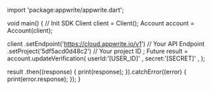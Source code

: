 import 'package:appwrite/appwrite.dart';

void main() { // Init SDK
  Client client = Client();
  Account account = Account(client);

  client
    .setEndpoint('https://cloud.appwrite.io/v1') // Your API Endpoint
    .setProject('5df5acd0d48c2') // Your project ID
  ;
  Future result = account.updateVerification(
    userId:'[USER_ID]' ,
    secret:'[SECRET]' ,
  );

  result
    .then((response) {
      print(response);
    }).catchError((error) {
      print(error.response);
  });
}
